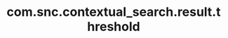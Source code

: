 ---
layout: page
title: com.snc.contextual_search.result.threshold
description: ""
value: "10000"
---